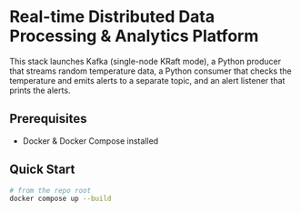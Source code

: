 # Real-time Distributed Data Processing & Analytics Platform

This stack launches Kafka (single-node KRaft mode), a Python producer that streams random temperature data, a Python consumer that checks the temperature and emits alerts to a separate topic, and an alert listener that prints the alerts.

## Prerequisites
- Docker & Docker Compose installed

## Quick Start
```bash
# from the repo root
docker compose up --build